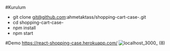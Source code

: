 #Kurulum

- git clone git@github.com:ahmetaktass/shopping-cart-case-.git
- cd shopping-cart-case-
- npm install
- npm start

#Demo https://react-shopping-case.herokuapp.com/
![localhost_3000_ (8)](https://user-images.githubusercontent.com/56774618/144646410-9119618b-51c6-472a-944e-ae4028188b82.png)
